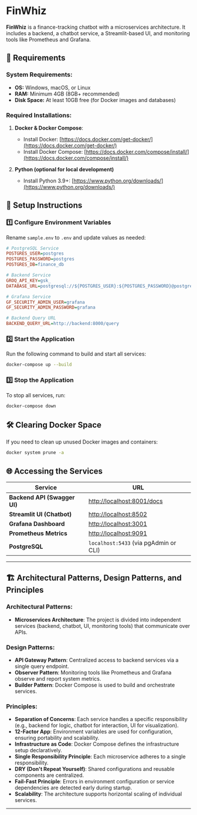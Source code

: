 # FinWhiz

**FinWhiz** is a finance-tracking chatbot with a microservices architecture. It includes a backend, a chatbot service, a Streamlit-based UI, and monitoring tools like Prometheus and Grafana.

## 🚀 Requirements

### System Requirements:
- **OS:** Windows, macOS, or Linux
- **RAM:** Minimum 4GB (8GB+ recommended)
- **Disk Space:** At least 10GB free (for Docker images and databases)

### Required Installations:
1. **Docker & Docker Compose**:  
   - Install Docker: [https://docs.docker.com/get-docker/](https://docs.docker.com/get-docker/)  
   - Install Docker Compose: [https://docs.docker.com/compose/install/](https://docs.docker.com/compose/install/)
   
2. **Python (optional for local development)**  
   - Install Python 3.9+: [https://www.python.org/downloads/](https://www.python.org/downloads/)

## 📄 Setup Instructions

### 1️⃣ Configure Environment Variables
Rename `sample.env` to `.env` and update values as needed:

```ini
# PostgreSQL Service
POSTGRES_USER=postgres
POSTGRES_PASSWORD=postgres
POSTGRES_DB=finance_db

# Backend Service
GROQ_API_KEY=gsk_
DATABASE_URL=postgresql://${POSTGRES_USER}:${POSTGRES_PASSWORD}@postgres_db:5432/${POSTGRES_DB}

# Grafana Service
GF_SECURITY_ADMIN_USER=grafana
GF_SECURITY_ADMIN_PASSWORD=grafana

# Backend Query URL
BACKEND_QUERY_URL=http://backend:8000/query
```

### 2️⃣ Start the Application
Run the following command to build and start all services:

```sh
docker-compose up --build
```

### 3️⃣ Stop the Application
To stop all services, run:

```sh
docker-compose down
```

## 🛠 Clearing Docker Space

If you need to clean up unused Docker images and containers:

```sh
docker system prune -a
```

## 🌐 Accessing the Services

| Service   | URL |
|-----------|--------------------------------|
| **Backend API (Swagger UI)** | [http://localhost:8001/docs](http://localhost:8001/docs) |
| **Streamlit UI (Chatbot)** | [http://localhost:8502](http://localhost:8502) |
| **Grafana Dashboard** | [http://localhost:3001](http://localhost:3001) |
| **Prometheus Metrics** | [http://localhost:9091](http://localhost:9091) |
| **PostgreSQL** | `localhost:5433` (via pgAdmin or CLI) |

---
## 🏗 Architectural Patterns, Design Patterns, and Principles

### Architectural Patterns:
- **Microservices Architecture**: The project is divided into independent services (backend, chatbot, UI, monitoring tools) that communicate over APIs.

### Design Patterns:
- **API Gateway Pattern**: Centralized access to backend services via a single query endpoint.
- **Observer Pattern**: Monitoring tools like Prometheus and Grafana observe and report system metrics.
- **Builder Pattern**: Docker Compose is used to build and orchestrate services.

### Principles:
- **Separation of Concerns**: Each service handles a specific responsibility (e.g., backend for logic, chatbot for interaction, UI for visualization).
- **12-Factor App**: Environment variables are used for configuration, ensuring portability and scalability.
- **Infrastructure as Code**: Docker Compose defines the infrastructure setup declaratively.
- **Single Responsibility Principle**: Each microservice adheres to a single responsibility.
- **DRY (Don't Repeat Yourself)**: Shared configurations and reusable components are centralized.
- **Fail-Fast Principle**: Errors in environment configuration or service dependencies are detected early during startup.
- **Scalability**: The architecture supports horizontal scaling of individual services.

---